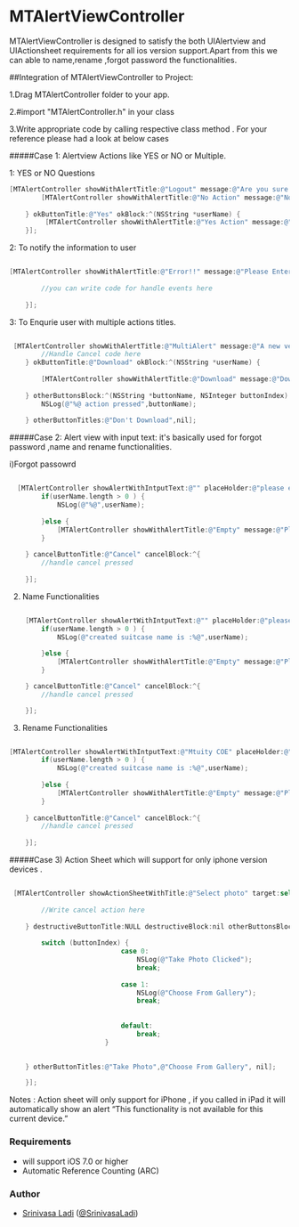 # MTAlertViewController

MTAlertViewController is designed to satisfy the both UIAlertview and UIActionsheet requirements for all ios version support.Apart from this we can able to name,rename ,forgot password the functionalities.

##Integration of MTAlertViewController to Project:

1.Drag MTAlertController folder to your app.

2.#import "MTAlertController.h" in your class

3.Write appropriate code by calling respective class method .
For your reference please had a look at below cases


#####Case 1: Alertview Actions like YES or NO or Multiple.


 1: YES or NO Questions 

```  objective-c
[MTAlertController showWithAlertTitle:@"Logout" message:@"Are you sure do you want to Signout now?" target:self cancelButtonTitle:@"No" cancelBlock:^{
        [MTAlertController showWithAlertTitle:@"No Action" message:@"No Action Pressed" target:self cancelButtonTitle:@"Ok"];
        
    } okButtonTitle:@"Yes" okBlock:^(NSString *userName) {
         [MTAlertController showWithAlertTitle:@"Yes Action" message:@"Yes Action Pressed" target:self okButtonTitle:@"Ok"];
    }];

```

2:  To notify the information to user

```  objective-c

[MTAlertController showWithAlertTitle:@"Error!!" message:@"Please Enter Valid email id" target:self okButtonTitle:@"OK" okBlock:^(NSString *userName) {
       
        //you can write code for handle events here
        
    }];

```

3: To Enqurie user with multiple actions titles.

```  objective-c

 [MTAlertController showWithAlertTitle:@"MultiAlert" message:@"A new version of iTunes (12.3.2) is available. Would you like to download it now?" target:self cancelButtonTitle:@"Cancel" cancelBlock:^{
        //Handle Cancel code here
    } okButtonTitle:@"Download" okBlock:^(NSString *userName) {
        
        [MTAlertController showWithAlertTitle:@"Download" message:@"Download pressed" target:self okButtonTitle:@"OK"];
        
    } otherButtonsBlock:^(NSString *buttonName, NSInteger buttonIndex) {
        NSLog(@"%@ action pressed",buttonName);
        
    } otherButtonTitles:@"Don't Download",nil];

``` 

#####Case 2: Alert view with input text: it's basically used for  forgot password ,name and rename functionalities.

i)Forgot passowrd


```  objective-c 

  [MTAlertController showAlertWithIntputText:@"" placeHolder:@"please enter email adress" title:@"Forgot Password ???"  target:self isEdit:NO  okButtonTitle:@"Send" okBlock:^(NSString *userName) {
        if(userName.length > 0 ) {
            NSLog(@"%@",userName);
            
        }else {
            [MTAlertController showWithAlertTitle:@"Empty" message:@"Please enter email id" target:self cancelButtonTitle:@"OK"];
        }
        
    } cancelButtonTitle:@"Cancel" cancelBlock:^{
        //handle cancel pressed
        
    }];

```

2) Name Functionalities 

```  objective-c

    [MTAlertController showAlertWithIntputText:@"" placeHolder:@"please enter suitcase name" title:@"Create suitcase"  target:self isEdit:NO okButtonTitle:@"Create" okBlock:^(NSString *userName) {
        if(userName.length > 0 ) {
            NSLog(@"created suitcase name is :%@",userName);
            
        }else {
            [MTAlertController showWithAlertTitle:@"Empty" message:@"Please enter suitcase name" target:self cancelButtonTitle:@"OK"];
        }

    } cancelButtonTitle:@"Cancel" cancelBlock:^{
        //handle cancel pressed

    }];

```


3) Rename Functionalities 

```  objective-c

[MTAlertController showAlertWithIntputText:@"Mtuity COE" placeHolder:@"please enter suitcase name" title:@"Rename suitcase"  target:self isEdit:YES  okButtonTitle:@"Rename" okBlock:^(NSString *userName) {
        if(userName.length > 0 ) {
            NSLog(@"created suitcase name is :%@",userName);
            
        }else {
            [MTAlertController showWithAlertTitle:@"Empty" message:@"Please enter suitcase name" target:self cancelButtonTitle:@"OK"];
        }
        
    } cancelButtonTitle:@"Cancel" cancelBlock:^{
        //handle cancel pressed
        
    }];

```

#####Case 3) Action Sheet which will support for only iphone version devices .

```  objective-c

 [MTAlertController showActionSheetWithTitle:@"Select photo" target:self cancelButtonTitle:@"Cancel" cancelBlock:^{
        
        //Write cancel action here
        
    } destructiveButtonTitle:NULL destructiveBlock:nil otherButtonsBlock:^(NSString *buttonName, NSInteger buttonIndex) {
        
        switch (buttonIndex) {
                            case 0:
                                NSLog(@"Take Photo Clicked");
                                break;
                
                            case 1:
                                NSLog(@"Choose From Gallery");
                                break;
                
                
                            default:
                                break;
                        }

        
    } otherButtonTitles:@"Take Photo",@"Choose From Gallery", nil];

    }];

```


Notes : Action sheet will only support for iPhone , if you called in iPad it will automatically show an alert “This functionality is not available for this current device.”

### Requirements

- will support iOS 7.0 or higher
- Automatic Reference Counting (ARC)

### Author

- [Srinivasa Ladi](https://github.com/SrinivasaLadi) ([@SrinivasaLadi](https://about.me/srinivasaladi))
